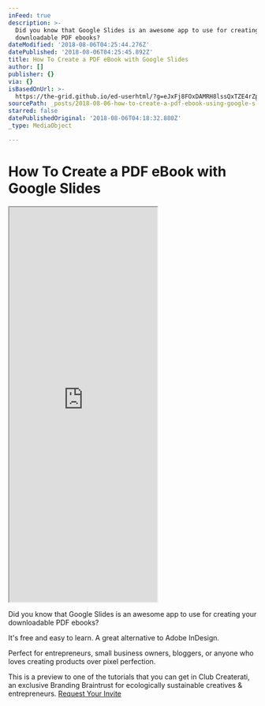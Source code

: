 ```yaml
---
inFeed: true
description: >-
  Did you know that Google Slides is an awesome app to use for creating your
  downloadable PDF ebooks?
dateModified: '2018-08-06T04:25:44.276Z'
datePublished: '2018-08-06T04:25:45.892Z'
title: How To Create a PDF eBook with Google Slides
author: []
publisher: {}
via: {}
isBasedOnUrl: >-
  https://the-grid.github.io/ed-userhtml/?g=eJxFj8FOxDAMRH8lssQxTZE4rZpKSHDgAP9gEu82KE0qx91Svp60XZbjWJ43M11xHCZRhZ2FQWQqJ2MuuXE-Ndecp4grcePyaLAUkmL-j18F-s4c_r4LZ8aRFMaYFws4y_4GysVqtHANnrI-nNrlJBgSsbrTQHkUvD28eQsfP89P7y-vFg6kMKYyIVNyqwXhmUAVWSNZGPFbL8HLcHps2wdQqfaogX_kvdeNcp5jrIWJ0p2x7Qa1oLhByzrRpmaOumbhWDa1Az4ze2ILbbU4zjGGdLGQMvSqM8f2_hdcxnYD
sourcePath: _posts/2018-08-06-how-to-create-a-pdf-ebook-using-google-slides.md
starred: false
datePublishedOriginal: '2018-08-06T04:18:32.880Z'
_type: MediaObject

---
```

# How To Create a PDF eBook with Google Slides

<iframe src="https://the-grid.github.io/ed-userhtml/?g=eJxFj8FOxDAMRH8lssQxTZE4rZpKSHDgAP9gEu82KE0qx91Svp60XZbjWJ43M11xHCZRhZ2FQWQqJ2MuuXE-Ndecp4grcePyaLAUkmL-j18F-s4c_r4LZ8aRFMaYFws4y_4GysVqtHANnrI-nNrlJBgSsbrTQHkUvD28eQsfP89P7y-vFg6kMKYyIVNyqwXhmUAVWSNZGPFbL8HLcHps2wdQqfaogX_kvdeNcp5jrIWJ0p2x7Qa1oLhByzrRpmaOumbhWDa1Az4ze2ILbbU4zjGGdLGQMvSqM8f2_hdcxnYD" height="800" style=""></iframe>

Did you know that Google Slides is an awesome app to use for creating your downloadable PDF ebooks?

It's free and easy to learn. A great alternative to Adobe InDesign.

Perfect for entrepreneurs, small business owners, bloggers, or anyone who loves creating products over pixel perfection.

This is a preview to one of the tutorials that you can get in Club Createrati, an exclusive Branding Braintrust for ecologically sustainable creatives & entrepreneurs.
[Request Your Invite][0]

[0]: http://createrati.com/invite